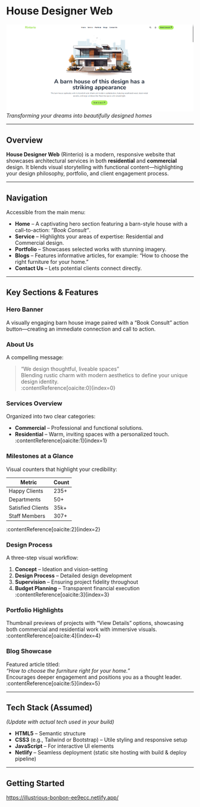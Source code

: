 # House Designer Web

![Hero Banner](https://github.com/sh-hridoy001/house-designer-web/blob/main/Screenshot%202025-08-22%20120418.png)  
*Transforming your dreams into beautifully designed homes*

---

##  Overview

**House Designer Web** (Rinterio) is a modern, responsive website that showcases architectural services in both **residential** and **commercial** design. It blends visual storytelling with functional content—highlighting your design philosophy, portfolio, and client engagement process.

---

##  Navigation

Accessible from the main menu:

- **Home** – A captivating hero section featuring a barn-style house with a call-to-action: *“Book Consult”*.
- **Service** – Highlights your areas of expertise: Residential and Commercial design.
- **Portfolio** – Showcases selected works with stunning imagery.
- **Blogs** – Features informative articles, for example: “How to choose the right furniture for your home.”
- **Contact Us** – Lets potential clients connect directly.

---

##  Key Sections & Features

### Hero Banner
A visually engaging barn house image paired with a “Book Consult” action button—creating an immediate connection and call to action.

### About Us
A compelling message:  
> “We design thoughtful, liveable spaces”  
Blending rustic charm with modern aesthetics to define your unique design identity.  
:contentReference[oaicite:0]{index=0}

### Services Overview
Organized into two clear categories:

- **Commercial** – Professional and functional solutions.  
- **Residential** – Warm, inviting spaces with a personalized touch.  
:contentReference[oaicite:1]{index=1}

### Milestones at a Glance
Visual counters that highlight your credibility:

| Metric                 | Count          |
|------------------------|----------------|
| Happy Clients          | 235+           |
| Departments            | 50+            |
| Satisfied Clients      | 35k+           |
| Staff Members          | 307+           |

:contentReference[oaicite:2]{index=2}

### Design Process
A three-step visual workflow:

1. **Concept** – Ideation and vision-setting  
2. **Design Process** – Detailed design development  
3. **Supervision** – Ensuring project fidelity throughout  
4. **Budget Planning** – Transparent financial execution  
:contentReference[oaicite:3]{index=3}

### Portfolio Highlights
Thumbnail previews of projects with “View Details” options, showcasing both commercial and residential work with immersive visuals.  
:contentReference[oaicite:4]{index=4}

### Blog Showcase
Featured article titled:  
*“How to choose the furniture right for your home.”*  
Encourages deeper engagement and positions you as a thought leader.  
:contentReference[oaicite:5]{index=5}

---

##  Tech Stack (Assumed)
*(Update with actual tech used in your build)*  
- **HTML5** – Semantic structure  
- **CSS3** (e.g., Tailwind or Bootstrap) – Utile styling and responsive setup  
- **JavaScript** – For interactive UI elements  
- **Netlify** – Seamless deployment (static site hosting with build & deploy pipeline)

---

##  Getting Started

https://illustrious-bonbon-ee9ecc.netlify.app/

